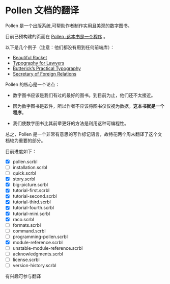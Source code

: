 Pollen 文档的翻译
=================

Pollen 是一个出版系统,可帮助作者制作实用且美观的数字图书。

目前已预构建的页面在 [Pollen :这本书是一个程序](https://zxhd863943427.github.io/pollen-cn.io/) 。

以下是几个例子（注意：他们都没有用到任何前端库）：
- [Beautiful Racket](https://beautifulracket.com/)
- [Typography for Lawyers](https://typographyforlawyers.com/)
- [Butterick’s Practical Typography](https://beautifulracket.com/)
- [Secretary of Foreign Relations](https://thelocalyarn.com/excursus/secretary/)

Pollen 的核心是一个论点：

- 数字图书应该是我们有过的最好的图书。到目前为止，他们还不太接近。

- 因为数字图书是软件，所以作者不应该将图书仅仅视为数据。**这本书就是一个程序**。

- 我们使数字图书比其前辈更好的方法是利用这种可编程性。

总之，Pollen 是一个非常有意思的写作标记语言，故特花两个周末翻译了这个文档较为重要的部分。

目前进度如下：

* [x] pollen.scrbl
* [ ] installation.scrbl
* [ ] quick.scrbl
* [x] story.scrbl
* [x] big-picture.scrbl
* [x] tutorial-first.scrbl
* [x] tutorial-second.scrbl
* [x] tutorial-third.scrbl
* [x] tutorial-fourth.scrbl
* [x] tutorial-mini.scrbl
* [x] raco.scrbl
* [ ] formats.scrbl
* [ ] command.scrbl
* [ ] programming-pollen.scrbl
* [x] module-reference.scrbl
* [ ] unstable-module-reference.scrbl
* [ ] acknowledgments.scrbl
* [ ] license.scrbl
* [ ] version-history.scrbl

有兴趣可参与翻译